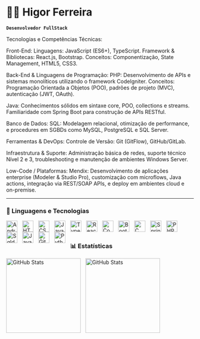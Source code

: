 # 👨‍🎓 Higor Ferreira

**`Desenvolvedor FullStack`**

Tecnologias e Competências Técnicas:

Front-End:
Linguagens: JavaScript (ES6+), TypeScript.
Framework & Bibliotecas: React.js, Bootstrap.
Conceitos: Componentização, State Management, HTML5, CSS3.

Back-End & Linguagens de Programação:
PHP: Desenvolvimento de APIs e sistemas monolíticos utilizando o framework CodeIgniter.
Conceitos: Programação Orientada a Objetos (POO), padrões de projeto (MVC), autenticação (JWT, OAuth).

Java:
Conhecimentos sólidos em sintaxe core, POO, collections e streams.
Familiaridade com Spring Boot para construção de APIs RESTful.

Banco de Dados:
SQL: Modelagem relacional, otimização de performance, e procedures em SGBDs como MySQL, PostgreSQL e SQL Server.

Ferramentas & DevOps:
Controle de Versão: Git (GitFlow), GitHub/GitLab.

Infraestrutura & Suporte: Administração básica de redes, suporte técnico Nível 2 e 3, troubleshooting e manutenção de ambientes Windows Server.

Low-Code / Plataformas:
Mendix: Desenvolvimento de aplicações enterprise (Modeler & Studio Pro), customização com microflows, Java actions, integração via REST/SOAP APIs, e deploy em ambientes cloud e on-premise.

---

### 🤖 Linguagens e Tecnologias


<img
  align="left" 
    alt="Android"
    title="Android" 
    width="30px" 
    style="padding-right: 10px;"
  src="https://cdn.jsdelivr.net/gh/devicons/devicon@latest/icons/android/android-original-wordmark.svg" 
  />
<img 
    align="left" 
    alt="HTML"
    title="HTML" 
    width="30px" 
    style="padding-right: 10px;" 
    src="https://cdn.jsdelivr.net/gh/devicons/devicon@latest/icons/html5/html5-original.svg" 
/>
<img 
    align="left" 
    alt="CSS" 
    title="CSS"
    width="30px" 
    style="padding-right: 10px;" 
    src="https://cdn.jsdelivr.net/gh/devicons/devicon@latest/icons/css3/css3-original.svg" 
/>
<img 
    align="left" 
    alt="JavaScript" 
    title="JavaScript"
    width="30px" 
    style="padding-right: 10px;" 
    src="https://cdn.jsdelivr.net/gh/devicons/devicon@latest/icons/javascript/javascript-original.svg" 
/>
<img 
    align="left" 
    alt="TypeScript"
    title="TypeScript" 
    width="30px" 
    style="padding-right: 10px;" 
    src="https://cdn.jsdelivr.net/gh/devicons/devicon@latest/icons/typescript/typescript-original.svg" 
/>
<img 
    align="left" 
    alt="React"
    title="React" 
    width="30px" 
    style="padding-right: 10px;" 
    src="https://cdn.jsdelivr.net/gh/devicons/devicon@latest/icons/react/react-original.svg" 
/>
<img 
    align="left" 
    alt="Codeigniter" 
    title="Codeigniter"
    width="30px" 
    style="padding-right: 10px;" 
    src="https://cdn.jsdelivr.net/gh/devicons/devicon@latest/icons/codeigniter/codeigniter-plain-wordmark.svg" 
/>
<img 
    align="left" 
    alt="Bootstrap"
    title="Bootstrap" 
    width="30px" 
    style="padding-right: 10px;" 
    src="https://cdn.jsdelivr.net/gh/devicons/devicon@latest/icons/bootstrap/bootstrap-original.svg" 
/>
<img 
    align="left" 
    alt="C" 
    title="C"
    width="30px" 
    style="padding-right: 10px;" 
    src="https://cdn.jsdelivr.net/gh/devicons/devicon@latest/icons/c/c-original.svg" 
/>
<img 
    align="left" 
    alt="Spring" 
    title="Spring"
    width="30px" 
    style="padding-right: 10px;" 
    src="https://cdn.jsdelivr.net/gh/devicons/devicon@latest/icons/spring/spring-original-wordmark.svg" 
/>
<img 
    align="left" 
    alt="PHP" 
    title="PHP"
    width="30px" 
    style="padding-right: 10px;" 
    src="https://cdn.jsdelivr.net/gh/devicons/devicon@latest/icons/php/php-original.svg" 
/>
<img 
    align="left" 
    alt="Sqldeveloper" 
    title="Sqldeveloper"
    width="30px" 
    style="padding-right: 10px;" 
    src="https://cdn.jsdelivr.net/gh/devicons/devicon@latest/icons/sqldeveloper/sqldeveloper-original.svg" 
/>
<img 
    align="left" 
    alt="Java" 
    title="Java"
    width="30px" 
    style="padding-right: 10px;" 
    src="https://cdn.jsdelivr.net/gh/devicons/devicon@latest/icons/java/java-original-wordmark.svg" 
/>
<img 
    align="left" 
    alt="Git" 
    title="Git"
    width="30px" 
    style="padding-right: 10px;" 
    src="https://cdn.jsdelivr.net/gh/devicons/devicon@latest/icons/git/git-original.svg" 
/>
<img 
    align="left" 
    alt="Python" 
    title="Python"
    width="30px" 
    style="padding-right: 10px;" 
    src="https://cdn.jsdelivr.net/gh/devicons/devicon@latest/icons/python/python-original.svg" 
/>

<br/>
<br/>

### 📊 Estatísticas

<p>
  <img 
    align="left" 
    alt="GitHub Stats" 
    height="200" 
    style="padding-right: 10px;" 
    src="https://github-readme-stats.vercel.app/api?username=higor240&show_icons=true&theme=tokyonight&locale=pt-br" 
  />

<img 
      align="left" 
      alt="GitHub Stats" 
      height="200" 
      src="https://github-readme-stats.vercel.app/api/top-langs/?username=higor240&theme=tokyonight&layout=compact&custom_title=Tecnologias&langs_count=9" 
  />

</p>
